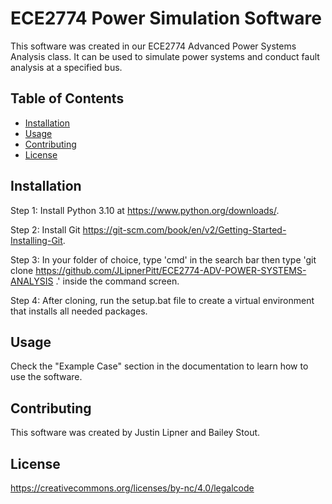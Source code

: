 # ECE2774 Power Simulation Software

This software was created in our ECE2774 Advanced Power Systems Analysis class. It can be used to simulate power systems and conduct fault analysis at a specified bus.

## Table of Contents
- [Installation](#installation)
- [Usage](#usage)
- [Contributing](#contributing)
- [License](#license)

## Installation
Step 1: Install Python 3.10 at https://www.python.org/downloads/.

Step 2: Install Git https://git-scm.com/book/en/v2/Getting-Started-Installing-Git.

Step 3: In your folder of choice, type 'cmd' in the search bar then type 'git clone https://github.com/JLipnerPitt/ECE2774-ADV-POWER-SYSTEMS-ANALYSIS .' inside the command screen.

Step 4: After cloning, run the setup.bat file to create a virtual environment that installs all needed packages.

## Usage
Check the "Example Case" section in the documentation to learn how to use the software.

## Contributing
This software was created by Justin Lipner and Bailey Stout.

## License
https://creativecommons.org/licenses/by-nc/4.0/legalcode
```bash
